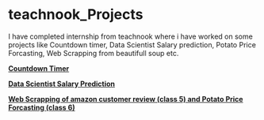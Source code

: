 # teachnook_Projects
I have completed internship from teachnook where i have worked on some projects like Countdown timer, Data Scientist Salary prediction, Potato Price Forcasting, Web Scrapping from beautifull soup etc.

[**Countdown Timer**](https://github.com/khushiyadav2022/teachnook_assignments/blob/1df1a579bd515de4755666aa5e6214f04d92fad3/1.Minor_project.py)

[**Data Scientist Salary Prediction**](https://github.com/khushiyadav2022/teachnook_assignments/blob/1df1a579bd515de4755666aa5e6214f04d92fad3/DS_Salaryprediction.ipynb)

[**Web Scrapping of amazon customer review (class 5) and Potato Price Forcasting (class 6)**](https://github.com/khushiyadav2022/teachnook_assignments/blob/1df1a579bd515de4755666aa5e6214f04d92fad3/machinelearning_teachnooklive.ipynb)



